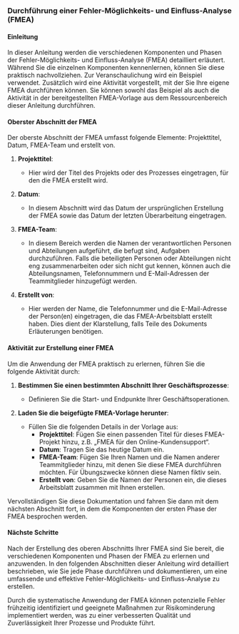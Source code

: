 ### Durchführung einer Fehler-Möglichkeits- und Einfluss-Analyse (FMEA)

#### Einleitung

In dieser Anleitung werden die verschiedenen Komponenten und Phasen der Fehler-Möglichkeits- und Einfluss-Analyse (FMEA) detailliert erläutert. Während Sie die einzelnen Komponenten kennenlernen, können Sie diese praktisch nachvollziehen. Zur Veranschaulichung wird ein Beispiel verwendet. Zusätzlich wird eine Aktivität vorgestellt, mit der Sie Ihre eigene FMEA durchführen können. Sie können sowohl das Beispiel als auch die Aktivität in der bereitgestellten FMEA-Vorlage aus dem Ressourcenbereich dieser Anleitung durchführen.

#### Oberster Abschnitt der FMEA

Der oberste Abschnitt der FMEA umfasst folgende Elemente: Projekttitel, Datum, FMEA-Team und erstellt von.

1. **Projekttitel**:

   - Hier wird der Titel des Projekts oder des Prozesses eingetragen, für den die FMEA erstellt wird.
2. **Datum**:

   - In diesem Abschnitt wird das Datum der ursprünglichen Erstellung der FMEA sowie das Datum der letzten Überarbeitung eingetragen.
3. **FMEA-Team**:

   - In diesem Bereich werden die Namen der verantwortlichen Personen und Abteilungen aufgeführt, die befugt sind, Aufgaben durchzuführen. Falls die beteiligten Personen oder Abteilungen nicht eng zusammenarbeiten oder sich nicht gut kennen, können auch die Abteilungsnamen, Telefonnummern und E-Mail-Adressen der Teammitglieder hinzugefügt werden.
4. **Erstellt von**:

   - Hier werden der Name, die Telefonnummer und die E-Mail-Adresse der Person(en) eingetragen, die das FMEA-Arbeitsblatt erstellt haben. Dies dient der Klarstellung, falls Teile des Dokuments Erläuterungen benötigen.

#### Aktivität zur Erstellung einer FMEA

Um die Anwendung der FMEA praktisch zu erlernen, führen Sie die folgende Aktivität durch:

1. **Bestimmen Sie einen bestimmten Abschnitt Ihrer Geschäftsprozesse**:

   - Definieren Sie die Start- und Endpunkte Ihrer Geschäftsoperationen.
2. **Laden Sie die beigefügte FMEA-Vorlage herunter**:

   - Füllen Sie die folgenden Details in der Vorlage aus:
     - **Projekttitel**: Fügen Sie einen passenden Titel für dieses FMEA-Projekt hinzu, z.B. „FMEA für den Online-Kundensupport“.
     - **Datum**: Tragen Sie das heutige Datum ein.
     - **FMEA-Team**: Fügen Sie Ihren Namen und die Namen anderer Teammitglieder hinzu, mit denen Sie diese FMEA durchführen möchten. Für Übungszwecke können diese Namen fiktiv sein.
     - **Erstellt von**: Geben Sie die Namen der Personen ein, die dieses Arbeitsblatt zusammen mit Ihnen erstellen.

Vervollständigen Sie diese Dokumentation und fahren Sie dann mit dem nächsten Abschnitt fort, in dem die Komponenten der ersten Phase der FMEA besprochen werden.

#### Nächste Schritte

Nach der Erstellung des oberen Abschnitts Ihrer FMEA sind Sie bereit, die verschiedenen Komponenten und Phasen der FMEA zu erlernen und anzuwenden. In den folgenden Abschnitten dieser Anleitung wird detailliert beschrieben, wie Sie jede Phase durchführen und dokumentieren, um eine umfassende und effektive Fehler-Möglichkeits- und Einfluss-Analyse zu erstellen.

Durch die systematische Anwendung der FMEA können potenzielle Fehler frühzeitig identifiziert und geeignete Maßnahmen zur Risikominderung implementiert werden, was zu einer verbesserten Qualität und Zuverlässigkeit Ihrer Prozesse und Produkte führt.
